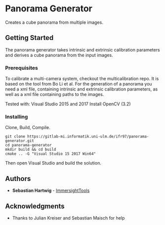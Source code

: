 # Panorama Generator

Creates a cube panorama from multiple images.

## Getting Started

The panorama generator takes intrinsic and extrinsic calibration parameters and derives a cube panorama from the input images.

### Prerequisites

To calibrate a multi-camera system, checkout the multicalibration repo. It is based on the tool from Bo Li et al.
For the generation of a panorama you need a xml file, containing intrinsic and extrinsic calibration parameters, as well as a xml file containing paths to the images.

Tested with:
Visual Studio 2015 and 2017
Install OpenCV (3.2)

### Installing

Clone, Build, Compile.

```
git clone https://gitlab-mi.informatik.uni-ulm.de/ifr97/panorama-generator.git
cd panorama-generator
mkdir build && cd build
cmake .. -G "Visual Studio 15 2017 Win64"
```

Then open Visual Studio and build the solution.

## Authors

* **Sebastian Hartwig** - [ImmersightTools](https://gitlab-mi.informatik.uni-ulm.de/ifr97/immersight-tools.git)

## Acknowledgments

* Thanks to Julian Kreiser and Sebastian Maisch for help